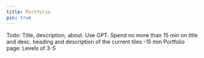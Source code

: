 ```yaml
---
title: Portfolio
pin: true
---
```


Todo:
Title, description, about. Use GPT. Spend no more than 15 min on title and desc.
    heading and description of the current tiles -15 min
    Portfolio page: Levels of 3-5 